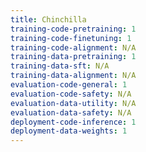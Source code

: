 ```yaml
---
title: Chinchilla
training-code-pretraining: 1
training-code-finetuning: 1
training-code-alignment: N/A
training-data-pretraining: 1
training-data-sft: N/A
training-data-alignment: N/A
evaluation-code-general: 1
evaluation-code-safety: N/A
evaluation-data-utility: N/A
evaluation-data-safety: N/A
deployment-code-inference: 1
deployment-data-weights: 1
---
```

